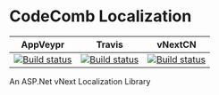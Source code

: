# CodeComb Localization

|AppVeypr|Travis|vNextCN|
|--|--|--|
[![Build status](https://ci.appveyor.com/api/projects/status/3930n0hmmms44h7r/branch/dev?svg=true)](https://ci.appveyor.com/project/Kagamine/localization/branch/dev)|[![Build status](https://travis-ci.org/CodeComb/Localization.svg)](https://travis-ci.org/CodeComb/Localization)|[![Build status](http://www.vnextcn.org/CI/c05aa2a9-603f-40c6-8b10-2343446c5596/Badge.svg)](http://www.vnextcn.org/CI/Project/9ceed91c-e71a-4520-aa1a-2955e3191cbd)

An ASP.Net vNext Localization Library
